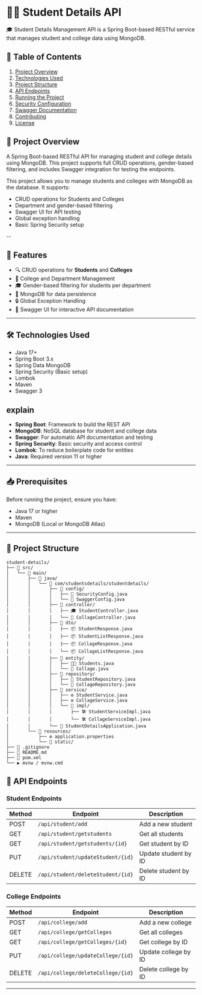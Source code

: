 # 🧑‍💻 Student Details API
🎓 Student Details Management API is a Spring Boot-based RESTful service that manages student and college data using MongoDB. 


## 🚀 Table of Contents

1. [Project Overview](#project-overview)
2. [Technologies Used](#technologies-used)
3. [Project Structure](#project-structure)
4. [API Endpoints](#api-endpoints)
5. [Running the Project](#running-the-project)
6. [Security Configuration](#security-configuration)
7. [Swagger Documentation](#swagger-documentation)
8. [Contributing](#contributing)
9. [License](#license)

## 📌 Project Overview

A Spring Boot-based RESTful API for managing student and college details using MongoDB. This project supports full CRUD operations, gender-based filtering, and includes Swagger integration for testing the endpoints.

This project allows you to manage students and colleges with MongoDB as the database. It supports:

- CRUD operations for Students and Colleges
- Department and gender-based filtering
- Swagger UI for API testing
- Global exception handling
- Basic Spring Security setup

--


## 🚀 Features

- 🔍 CRUD operations for **Students** and **Colleges**
- 🏫 College and Department Management
- 🎓 Gender-based filtering for students per department
- 💾 MongoDB for data persistence
- 🔒 Global Exception Handling
- 📘 Swagger UI for interactive API documentation

---

## 🛠️ Technologies Used

- Java 17+
- Spring Boot 3.x
- Spring Data MongoDB
- Spring Security (Basic setup)
- Lombok
- Maven
- Swagger 3

## explain

- **Spring Boot**: Framework to build the REST API
- **MongoDB**: NoSQL database for student and college data
- **Swagger**: For automatic API documentation and testing
- **Spring Security**: Basic security and access control
- **Lombok**: To reduce boilerplate code for entities
- **Java**: Required version 11 or higher

---

## 📥 Prerequisites

Before running the project, ensure you have:

- Java 17 or higher
- Maven
- MongoDB (Local or MongoDB Atlas)

---

## 📁 Project Structure
```
student-details/
├── 📂 src/
│   └── 📂 main/
│       ├── 📂 java/
│       │   └── 📂 com/studentsdetails/studentdetails/
│       │       ├── 📂 config/
│       │       │   ├── 🔐 SecurityConfig.java
│       │       │   └── 📜 SwaggerConfig.java
│       │       ├── 📂 controller/
│       │       │   ├── 🎓 StudentController.java
│       │       │   └── 🏫 CollageController.java
│       │       ├── 📂 dto/
│       │       │   ├── 📦 StudentResponse.java
│       │       │   ├── 📦 StudentListResponse.java
│       │       │   ├── 📦 CollageResponse.java
│       │       │   └── 📦 CollageListResponse.java
│       │       ├── 📂 entity/
│       │       │   ├── 👨‍🎓 Students.java
│       │       │   └── 🏢 Collage.java
│       │       ├── 📂 repository/
│       │       │   ├── 💾 StudentRepository.java
│       │       │   └── 💾 CollageRepository.java
│       │       ├── 📂 service/
│       │       │   ├── ⚙️ StudentService.java
│       │       │   ├── ⚙️ CollageService.java
│       │       │   └── 📂 impl/
│       │       │       ├── 🛠️ StudentServiceImpl.java
│       │       │       └── 🛠️ CollageServiceImpl.java
│       │       └── 🚀 StudentDetailsApplication.java
│       └── 📂 resources/
│           ├── ⚙️ application.properties
│           └── 📂 static/
├── 📄 .gitignore
├── 📄 README.md
├── 📄 pom.xml
└── ▶️ mvnw / mvnw.cmd
```

## 🔗 API Endpoints

### Student Endpoints

| Method | Endpoint                         | Description                  |
|--------|----------------------------------|------------------------------|
| POST   | `/api/student/add`              | Add a new student            |
| GET    | `/api/student/getstudents`      | Get all students             |
| GET    | `/api/student/getstudents/{id}` | Get student by ID            |
| PUT    | `/api/student/updateStudent/{id}` | Update student by ID         |
| DELETE | `/api/student/deleteStudent/{id}` | Delete student by ID         |

### College Endpoints

| Method | Endpoint                      | Description                  |
|--------|-------------------------------|------------------------------|
| POST   | `/api/college/add`           | Add a new college            |
| GET    | `/api/college/getColleges`   | Get all colleges             |
| GET    | `/api/college/getColleges/{id}` | Get college by ID         |
| PUT    | `/api/college/updateCollege/{id}` | Update college by ID      |
| DELETE | `/api/college/deleteCollege/{id}` | Delete college by ID      |

---




